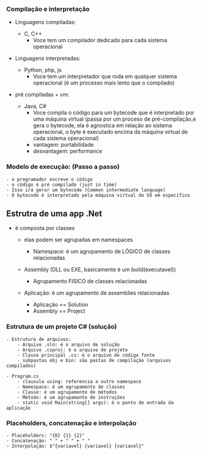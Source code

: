 ﻿### Compilação e interpretação

- Linguagens compiladas:
    - C, C++
        - Voce tem um compilador dedicado para cada sistema operacional

- Linguagens interpretadas:
    - Python, php, js
        - Voce tem um interpretador que roda em qualquer sistema operacional (é um processo
          mais lento que o compilado)

- pré compiladas + vm:
    - Java, C#
        - Voce compila o código para um bytecode que é interpretado por uma máquina virtual
          (passa por um proceso de pré-compilação,e gera o bytecode, ela é agnostica em relação
          ao sistema operacional, o byte é executado encima da máquina virtual de cada sistema operacional)
        - vantagem: portabilidade
        - desvantagem: performance

### Modelo de execução: (Passo a passo)
    - o programador escreve o código
    - o código é pré compilado (just in time)
    - Isso irá gerar um bytecode (Common intermediate language)
    - O bytecode é interpretado pela máquina virtual do SO em especifico


## Estrutra de uma app .Net

- é composta por classes
    - elas podem ser agrupadas em namespaces
        - Namespace: é um agrupamento de LÓGICO de classes relacionadas

    - Assembly (DLL ou EXE, basicamente é um build(executavel))
        - Agrupamento FISICO de classes relacionadas

    - Aplicação: é um agrupamento de assemblies relacionadas
        - Aplicação == Solution
        - Assembly == Project

### Estrutura de um projeto C# (solução)
    - Estrutura de arquivos:
        - Arquivo .sln: é o arquivo de solução
        - Arquivo .csproj: é o arquivo de projeto
        - Classe principal .cs: é o arquivo de código fonte
        - subpastas obj e bin: são pastas de compilação (arquivos compilados)

    - Program.cs
        - clausula using: referencia a outro namespace
        - Namespace: é um agrupamento de classes
        - Classe: é um agrupamento de métodos
        - Método: é um agrupamento de instruções
        - static void Main(string[] args): é o ponto de entrada da aplicação

### Placeholders, concatenação e interpolação
    - Placeholders: "{0} {1} {2}"
    - Concatenação: " " + " " + " "
    - Interpolação: $"{variavel} {variavel} {variavel}"